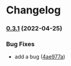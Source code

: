 # Changelog

### [0.3.1](https://github.com/CBenoit/my-gh-actions-playground/compare/a-v0.3.0...a-v0.3.1) (2022-04-25)


### Bug Fixes

* add a bug ([4ae977a](https://github.com/CBenoit/my-gh-actions-playground/commit/4ae977a5050d722ae01f680d8bbeb8a1bc2ef06d))
